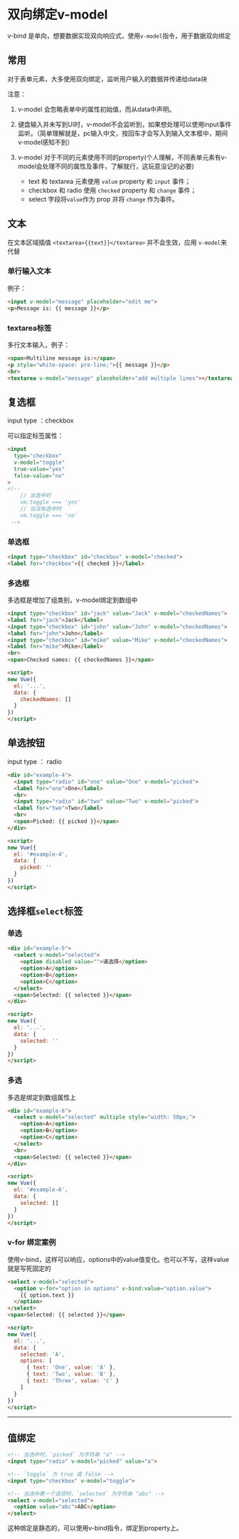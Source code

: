 # 双向绑定v-model

v-bind 是单向，想要数据实现双向响应式，使用`v-model`指令，用于数据双向绑定

## 常用

对于表单元素，大多使用双向绑定，监听用户输入的数据并传递给data块

注意：

1. v-model 会忽略表单中的属性初始值，而从data中声明。
2. 键盘输入并未写到UI时，v-model不会监听到，如果想处理可以使用input事件监听。（简单理解就是，pc输入中文，按回车才会写入到输入文本框中，期间v-model感知不到）
3. v-model 对于不同的元素使用不同的property(个人理解，不同表单元素有v-model会处理不同的属性及事件，了解就行，这玩意没记的必要)

    * text 和 textarea 元素使用 `value` property 和 `input` 事件；
    * checkbox 和 radio 使用 `checked` property 和 `change` 事件；
    * select 字段将` value `作为 prop 并将 `change` 作为事件。

## 文本

在文本区域插值 `<textarea>{{text}}</textarea>` 并不会生效，应用 `v-model`来代替

### 单行输入文本

例子：

```html
<input v-model="message" placeholder="edit me">
<p>Message is: {{ message }}</p>
```

### textarea标签

多行文本输入，例子：

```html
<span>Multiline message is:</span>
<p style="white-space: pre-line;">{{ message }}</p>
<br>
<textarea v-model="message" placeholder="add multiple lines"></textarea>
```

## 复选框

input type ：checkbox

可以指定标签属性：

```html
<input
  type="checkbox"
  v-model="toggle"
  true-value="yes"
  false-value="no"
>
<!-- 
    // 当选中时
    vm.toggle === 'yes'
    // 当没有选中时
    vm.toggle === 'no'
 -->
```

### 单选框

```html
<input type="checkbox" id="checkbox" v-model="checked">
<label for="checkbox">{{ checked }}</label>
```

### 多选框

多选框是增加了组类别，v-model绑定到数组中

```html
<input type="checkbox" id="jack" value="Jack" v-model="checkedNames">
<label for="jack">Jack</label>
<input type="checkbox" id="john" value="John" v-model="checkedNames">
<label for="john">John</label>
<input type="checkbox" id="mike" value="Mike" v-model="checkedNames">
<label for="mike">Mike</label>
<br>
<span>Checked names: {{ checkedNames }}</span>

<script>
new Vue({
  el: '...',
  data: {
    checkedNames: []
  }
})
</script>
```

## 单选按钮

input type ： radio

```html
<div id="example-4">
  <input type="radio" id="one" value="One" v-model="picked">
  <label for="one">One</label>
  <br>
  <input type="radio" id="two" value="Two" v-model="picked">
  <label for="two">Two</label>
  <br>
  <span>Picked: {{ picked }}</span>
</div>

<script>
new Vue({
  el: '#example-4',
  data: {
    picked: ''
  }
})
</script>
```

## 选择框`select`标签

### 单选

```html
<div id="example-5">
  <select v-model="selected">
    <option disabled value="">请选择</option>
    <option>A</option>
    <option>B</option>
    <option>C</option>
  </select>
  <span>Selected: {{ selected }}</span>
</div>

<script>
new Vue({
  el: '...',
  data: {
    selected: ''
  }
})
</script>
```

### 多选

多选是绑定到数组属性上

```html
<div id="example-6">
  <select v-model="selected" multiple style="width: 50px;">
    <option>A</option>
    <option>B</option>
    <option>C</option>
  </select>
  <br>
  <span>Selected: {{ selected }}</span>
</div>

<script>
new Vue({
  el: '#example-6',
  data: {
    selected: []
  }
})
</script>
```

### v-for 绑定案例

使用v-bind，这样可以响应，options中的value值变化。也可以不写，这样value就是写死固定的

```html
<select v-model="selected">
  <option v-for="option in options" v-bind:value="option.value">
    {{ option.text }}
  </option>
</select>
<span>Selected: {{ selected }}</span>

<script>
new Vue({
  el: '...',
  data: {
    selected: 'A',
    options: [
      { text: 'One', value: 'A' },
      { text: 'Two', value: 'B' },
      { text: 'Three', value: 'C' }
    ]
  }
})
</script>
```

---

## 值绑定

```html
<!-- 当选中时，`picked` 为字符串 "a" -->
<input type="radio" v-model="picked" value="a">

<!-- `toggle` 为 true 或 false -->
<input type="checkbox" v-model="toggle">

<!-- 当选中第一个选项时，`selected` 为字符串 "abc" -->
<select v-model="selected">
  <option value="abc">ABC</option>
</select>
```

这种绑定是静态的，可以使用v-bind指令，绑定到property上。
